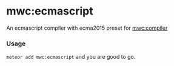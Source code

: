 # mwc:ecmascript

An ecmascript compiler with ecma2015 preset for [mwc:compiler](https://github.com/meteorwebcomponents/compiler)

### Usage

`meteor add mwc:ecmascript` and you are good to go.
